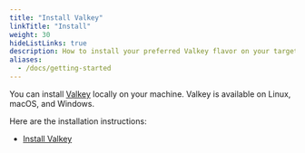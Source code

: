 ```yaml
---
title: "Install Valkey"
linkTitle: "Install"
weight: 30
hideListLinks: true
description: How to install your preferred Valkey flavor on your target platform
aliases:
  - /docs/getting-started
---
```


You can install [Valkey](https://redis.io/docs/about/) locally on your machine. Valkey is available on Linux, macOS, and Windows.

Here are the installation instructions:

* [Install Valkey](/docs/install/install-redis)
